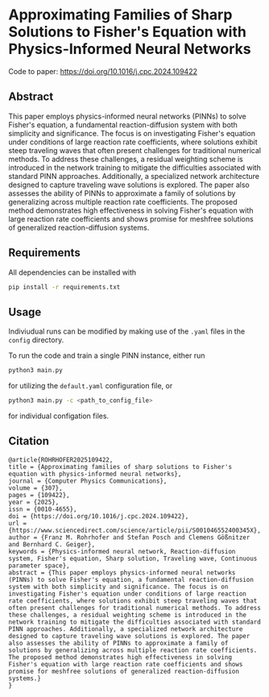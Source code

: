# Approximating Families of Sharp Solutions to Fisher's Equation with Physics-Informed Neural Networks
Code to paper: https://doi.org/10.1016/j.cpc.2024.109422

## Abstract 
This paper employs physics-informed neural networks (PINNs) to solve Fisher's equation, a fundamental reaction-diffusion system with both simplicity and significance. The focus is on investigating Fisher's equation under conditions of large reaction rate coefficients, where solutions exhibit steep traveling waves that often present challenges for traditional numerical methods. To address these challenges, a residual weighting scheme is introduced in the network training to mitigate the difficulties associated with standard PINN approaches. Additionally, a specialized network architecture designed to capture traveling wave solutions is explored. The paper also assesses the ability of PINNs to approximate a family of solutions by generalizing across multiple reaction rate coefficients. The proposed method demonstrates high effectiveness in solving Fisher's equation with large reaction rate coefficients and shows promise for meshfree solutions of generalized reaction-diffusion systems.

## Requirements
All dependencies can be installed with
```bash
pip install -r requirements.txt

```

## Usage
Indiviudual runs can be modified by making use of the `.yaml` files in the `config` directory.

To run the code and train a single PINN instance, either run
```bash
python3 main.py

```
for utilizing the `default.yaml` configuration file, or
```bash
python3 main.py -c <path_to_config_file>

```
for individual configation files.




## Citation
```
@article{ROHRHOFER2025109422,
title = {Approximating families of sharp solutions to Fisher's equation with physics-informed neural networks},
journal = {Computer Physics Communications},
volume = {307},
pages = {109422},
year = {2025},
issn = {0010-4655},
doi = {https://doi.org/10.1016/j.cpc.2024.109422},
url = {https://www.sciencedirect.com/science/article/pii/S001046552400345X},
author = {Franz M. Rohrhofer and Stefan Posch and Clemens Gößnitzer and Bernhard C. Geiger},
keywords = {Physics-informed neural network, Reaction-diffusion system, Fisher's equation, Sharp solution, Traveling wave, Continuous parameter space},
abstract = {This paper employs physics-informed neural networks (PINNs) to solve Fisher's equation, a fundamental reaction-diffusion system with both simplicity and significance. The focus is on investigating Fisher's equation under conditions of large reaction rate coefficients, where solutions exhibit steep traveling waves that often present challenges for traditional numerical methods. To address these challenges, a residual weighting scheme is introduced in the network training to mitigate the difficulties associated with standard PINN approaches. Additionally, a specialized network architecture designed to capture traveling wave solutions is explored. The paper also assesses the ability of PINNs to approximate a family of solutions by generalizing across multiple reaction rate coefficients. The proposed method demonstrates high effectiveness in solving Fisher's equation with large reaction rate coefficients and shows promise for meshfree solutions of generalized reaction-diffusion systems.}
}
```
